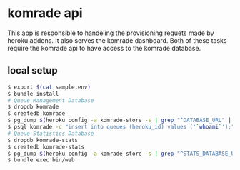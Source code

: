 # komrade api

This app is responsible to handeling the provisioning requets made by heroku addons. It also serves the komrade dashboard. Both of these tasks require the komrade api to have access to the komrade database.

## local setup

```bash
$ export $(cat sample.env)
$ bundle install
# Queue Management Database
$ dropdb komrade
$ createdb komrade
$ pg_dump $(heroku config -a komrade-store -s | grep "^DATABASE_URL" | sed 's/DATABASE_URL=//') -s --no-acl --no-owner | psql komrade
$ psql komrade -c "insert into queues (heroku_id) values ('`whoami`');"
# Queue Statistics Database
$ dropdb komrade-stats
$ createdb komrade-stats
$ pg_dump $(heroku config -a komrade-store -s | grep "^STATS_DATABASE_URL" | sed 's/STATS_DATABASE_URL=//') -s --no-acl --no-owner | psql komrade-stats
$ bundle exec bin/web
```
